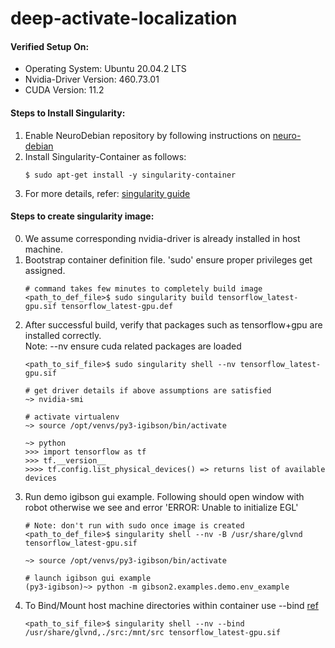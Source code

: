 # deep-activate-localization

#### Verified Setup On:
* Operating System: Ubuntu 20.04.2 LTS
* Nvidia-Driver Version: 460.73.01
* CUDA Version: 11.2


#### Steps to Install Singularity:
1. Enable NeuroDebian repository by following instructions on [neuro-debian](http://neuro.debian.net/)
2. Install Singularity-Container as follows:
   ```
   $ sudo apt-get install -y singularity-container
   ```
3. For more details, refer: [singularity guide](https://sylabs.io/guides/3.7/user-guide/index.html)

#### Steps to create singularity image:
0. We assume corresponding nvidia-driver is already installed in host machine.
1. Bootstrap container definition file. 'sudo' ensure proper privileges get assigned.
    ```
    # command takes few minutes to completely build image
    <path_to_def_file>$ sudo singularity build tensorflow_latest-gpu.sif tensorflow_latest-gpu.def
    ```
2. After successful build, verify that packages such as tensorflow+gpu are installed correctly.\
    Note: --nv ensure cuda related packages are loaded
    ```
    <path_to_sif_file>$ sudo singularity shell --nv tensorflow_latest-gpu.sif
    
    # get driver details if above assumptions are satisfied
    ~> nvidia-smi
    
    # activate virtualenv
    ~> source /opt/venvs/py3-igibson/bin/activate
    
    ~> python
    >>> import tensorflow as tf
    >>> tf.__version__
    >>>> tf.config.list_physical_devices() => returns list of available devices
    ```
3. Run demo igibson gui example. Following should open window with robot otherwise we see and error 'ERROR: Unable to initialize EGL'
    ```
    # Note: don't run with sudo once image is created
    <path_to_def_file>$ singularity shell --nv -B /usr/share/glvnd tensorflow_latest-gpu.sif
    
    ~> source /opt/venvs/py3-igibson/bin/activate
    
    # launch igibson gui example
    (py3-igibson)~> python -m gibson2.examples.demo.env_example
    ```
4. To Bind/Mount host machine directories within container use --bind [ref](https://sylabs.io/guides/3.0/user-guide/bind_paths_and_mounts.html)
    ```
    <path_to_sif_file>$ singularity shell --nv --bind /usr/share/glvnd,./src:/mnt/src tensorflow_latest-gpu.sif
    ```
